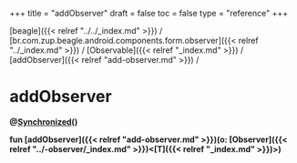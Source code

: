 +++
title = "addObserver"
draft = false
toc = false
type = "reference"
+++

[beagle]({{< relref "../../_index.md" >}}) / [br.com.zup.beagle.android.components.form.observer]({{< relref "../_index.md" >}}) / [Observable]({{< relref "_index.md" >}}) / [addObserver]({{< relref "add-observer.md" >}}) / 



# addObserver  
  
<b><b>@[Synchronized](https://kotlinlang.org/api/latest/jvm/stdlib/kotlin.jvm/-synchronized/index.html)()  
  
fun [addObserver]({{< relref "add-observer.md" >}})(o: [Observer]({{< relref "../-observer/_index.md" >}})<[T]({{< relref "_index.md" >}})>)</b></b>  



